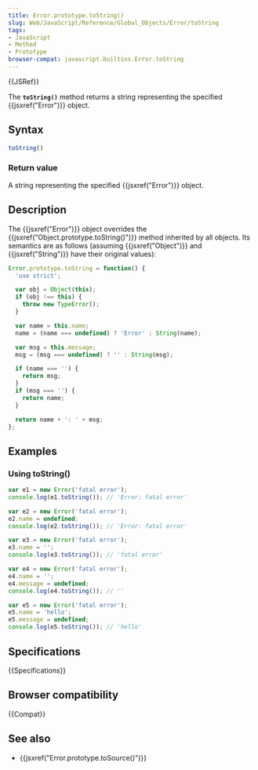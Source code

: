 ```yaml
---
title: Error.prototype.toString()
slug: Web/JavaScript/Reference/Global_Objects/Error/toString
tags:
- JavaScript
- Method
- Prototype
browser-compat: javascript.builtins.Error.toString
---
```

{{JSRef}}

The **`toString()`** method returns a string representing the specified
{{jsxref("Error")}} object.

## Syntax

```js
toString()
```

### Return value

A string representing the specified {{jsxref("Error")}} object.

## Description

The {{jsxref("Error")}} object overrides the
{{jsxref("Object.prototype.toString()")}} method inherited by all
objects. Its semantics are as follows (assuming {{jsxref("Object")}} and
{{jsxref("String")}} have their original values):

```js
Error.prototype.toString = function() {
  'use strict';

  var obj = Object(this);
  if (obj !== this) {
    throw new TypeError();
  }

  var name = this.name;
  name = (name === undefined) ? 'Error' : String(name);

  var msg = this.message;
  msg = (msg === undefined) ? '' : String(msg);

  if (name === '') {
    return msg;
  }
  if (msg === '') {
    return name;
  }

  return name + ': ' + msg;
};
```

## Examples

### Using toString()

```js
var e1 = new Error('fatal error');
console.log(e1.toString()); // 'Error: fatal error'

var e2 = new Error('fatal error');
e2.name = undefined;
console.log(e2.toString()); // 'Error: fatal error'

var e3 = new Error('fatal error');
e3.name = '';
console.log(e3.toString()); // 'fatal error'

var e4 = new Error('fatal error');
e4.name = '';
e4.message = undefined;
console.log(e4.toString()); // ''

var e5 = new Error('fatal error');
e5.name = 'hello';
e5.message = undefined;
console.log(e5.toString()); // 'hello'
```

## Specifications

{{Specifications}}

## Browser compatibility

{{Compat}}

## See also

- {{jsxref("Error.prototype.toSource()")}}
